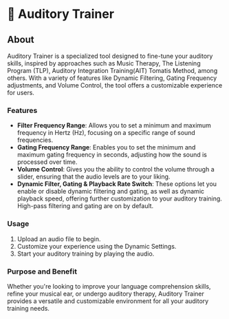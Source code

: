 # 🎼 Auditory Trainer

## About

Auditory Trainer is a specialized tool designed to fine-tune your auditory skills, inspired by approaches such as Music Therapy, The Listening Program (TLP), Auditory Integration Training(AIT) Tomatis Method, among others. With a variety of features like Dynamic Filtering, Gating Frequency adjustments, and Volume Control, the tool offers a customizable experience for users.

### Features

- **Filter Frequency Range**: Allows you to set a minimum and maximum frequency in Hertz (Hz), focusing on a specific range of sound frequencies.
- **Gating Frequency Range**: Enables you to set the minimum and maximum gating frequency in seconds, adjusting how the sound is processed over time.
- **Volume Control**: Gives you the ability to control the volume through a slider, ensuring that the audio levels are to your liking.
- **Dynamic Filter, Gating  & Playback Rate Switch**: These options let you enable or disable dynamic filtering and gating, as well as dynamic playback speed, offering further customization to your auditory training. High-pass filtering and gating are on by default.

### Usage

1. Upload an audio file to begin.
2. Customize your experience using the Dynamic Settings.
3. Start your auditory training by playing the audio.

### Purpose and Benefit

Whether you're looking to improve your language comprehension skills, refine your musical ear, or undergo auditory therapy, Auditory Trainer provides a versatile and customizable environment for all your auditory training needs.

